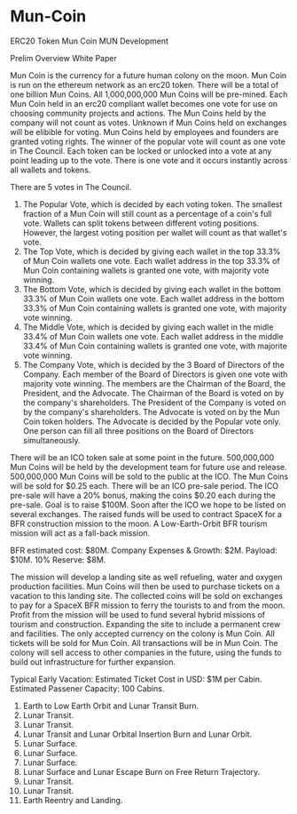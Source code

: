 # Mun-Coin
ERC20 Token Mun Coin MUN Development


Prelim Overview White Paper

Mun Coin is the currency for a future human colony on the moon. 
Mun Coin is run on the ethereum network as an erc20 token.
There will be a total of one billion Mun Coins.
All 1,000,000,000 Mun Coins will be pre-mined.
Each Mun Coin held in an erc20 compliant wallet becomes one vote for use on choosing community projects and actions.
The Mun Coins held by the company will not count as votes.
Unknown if Mun Coins held on exchanges will be elibible for voting.
Mun Coins held by employees and founders are granted voting rights.
The winner of the popular vote will count as one vote in The Council.
Each token can be locked or unlocked into a vote at any point leading up to the vote.
There is one vote and it occurs instantly across all wallets and tokens.

There are 5 votes in The Council.

1. The Popular Vote, which is decided by each voting token.
  The smallest fraction of a Mun Coin will still count as a percentage of a coin's full vote. 
  Wallets can split tokens between different voting positions. However, the largest voting position per wallet will count as
  that wallet's vote.
2. The Top Vote, which is decided by giving each wallet in the top 33.3% of Mun Coin wallets one vote.
  Each wallet address in the top 33.3% of Mun Coin containing wallets is granted one vote, with majority vote winning.
3. The Bottom Vote, which is decided by giving each wallet in the bottom 33.3% of Mun Coin wallets one vote.
  Each wallet address in the bottom 33.3% of Mun Coin containing wallets is granted one vote, with majority vote winning.
4. The Middle Vote, which is decided by giving each wallet in the midle 33.4% of Mun Coin wallets one vote.
  Each wallet address in the middle 33.4% of Mun Coin containing wallets is granted one vote, with majorite vote winning.
5. The Company Vote, which is decided by the 3 Board of Directors of the Company.
  Each member of the Board of Directors is given one vote with majority vote winning.
  The members are the Chairman of the Board, the President, and the Advocate.
  The Chairman of the Board is voted on by the company's shareholders.
  The President of the Company is voted on by the company's shareholders.
  The Advocate is voted on by the Mun Coin token holders.
  The Advocate is decided by the Popular vote only.
  One person can fill all three positions on the Board of Directors simultaneously.
  
There will be an ICO token sale at some point in the future.
500,000,000 Mun Coins will be held by the development team for future use and release.
500,000,000 Mun Coins will be sold to the public at the ICO.
The Mun Coins will be sold for $0.25 each.
There will be an ICO pre-sale period.
The ICO pre-sale will have a 20% bonus, making the coins $0.20 each during the pre-sale.
Goal is to raise $100M.
Soon after the ICO we hope to be listed on several exchanges.
The raised funds will be used to contract SpaceX for a BFR construction mission to the moon. A Low-Earth-Orbit BFR tourism mission will act as a fall-back mission.

BFR estimated cost: $80M.
Company Expenses & Growth: $2M.
Payload: $10M.
10% Reserve: $8M.

The mission will develop a landing site as well refueling, water and oxygen production facilities.
Mun Coins will then be used to purchase tickets on a vacation to this landing site.
The collected coins will be sold on exchanges to pay for a SpaceX BFR mission to ferry the tourists to and from the moon.
Profit from the mission will be used to fund several hybrid missions of tourism and construction.
Expanding the site to include a permanent crew and facilities.
The only accepted currency on the colony is Mun Coin.
All tickets will be sold for Mun Coin.
All transactions will be in Mun Coin.
The colony will sell access to other companies in the future, using the funds to build out infrastructure for further expansion.

Typical Early Vacation: 
  Estimated Ticket Cost in USD: $1M per Cabin.
  Estimated Passener Capacity: 100 Cabins.


  1. Earth to Low Earth Orbit and Lunar Transit Burn.
  2. Lunar Transit.
  3. Lunar Transit.
  4. Lunar Transit and Lunar Orbital Insertion Burn and Lunar Orbit.
  5. Lunar Surface.
  6. Lunar Surface.
  7. Lunar Surface.
  8. Lunar Surface and Lunar Escape Burn on Free Return Trajectory.
  9. Lunar Transit.
  10. Lunar Transit.
  11. Earth Reentry and Landing.






